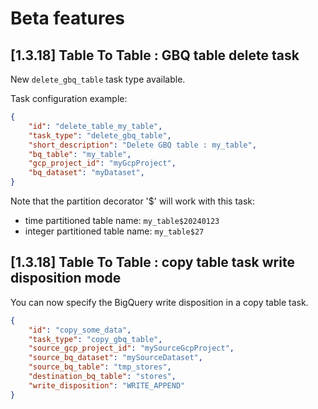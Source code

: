 # Beta features

## \[1.3.18] Table To Table : GBQ table delete task

New `delete_gbq_table` task type available.

Task configuration example:

```json
{
    "id": "delete_table_my_table",
    "task_type": "delete_gbq_table",
    "short_description": "Delete GBQ table : my_table",
    "bq_table": "my_table",
    "gcp_project_id": "myGcpProject",
    "bq_dataset": "myDataset",
}

```

Note that the partition decorator '$' will work with this task:

* time partitioned table name: `my_table$20240123`&#x20;
* integer partitioned table name: `my_table$27`

## \[1.3.18] Table To Table : copy table task write disposition mode

You can now specify the BigQuery write disposition in a copy table task.



```json
{
    "id": "copy_some_data",
    "task_type": "copy_gbq_table",
    "source_gcp_project_id": "mySourceGcpProject",
    "source_bq_dataset": "mySourceDataset",
    "source_bq_table": "tmp_stores",
    "destination_bq_table": "stores",
    "write_disposition": "WRITE_APPEND"
} 
```

